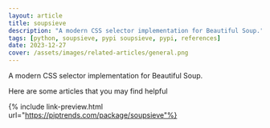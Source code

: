 ```yaml
---
layout: article
title: soupsieve
description: "A modern CSS selector implementation for Beautiful Soup."
tags: [python, soupsieve, pypi soupsieve, pypi, references]
date: 2023-12-27
cover: /assets/images/related-articles/general.png
---
```


A modern CSS selector implementation for Beautiful Soup.

Here are some articles that you may find helpful

{% include link-preview.html url="https://piptrends.com/package/soupsieve"%}